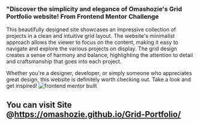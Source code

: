 ### "Discover the simplicity and elegance of Omashozie's Grid Portfolio website! From Frontend Mentor Challenge 
This beautifully designed site showcases an impressive collection of projects in a clean and intuitive grid layout.
The website's minimalist approach allows the viewer to focus on the content, 
making it easy to navigate and explore the various projects on display. 
The grid design creates a sense of harmony and balance, 
highlighting the attention to detail and craftsmanship that goes into each project.

Whether you're a designer, developer, or simply someone who appreciates great design, this website is definitely worth checking out. 
Take a look and get inspired!
![frontend mentor built ](https://github.com/user-attachments/assets/0e8390c6-8d2b-4e09-866f-91e84482e396)

## You can visit Site @https://omashozie.github.io/Grid-Portfolio/
